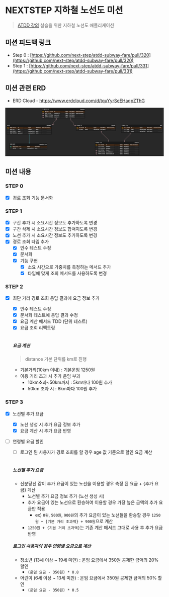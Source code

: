 # NEXTSTEP 지하철 노선도 미션
> [ATDD 강의](https://edu.nextstep.camp/c/R89PYi5H) 실습을 위한 지하철 노선도 애플리케이션


## 미션 피드백 링크

- Step 0 : [https://github.com/next-step/atdd-subway-fare/pull/320](https://github.com/next-step/atdd-subway-fare/pull/320)
- Step 1 : [https://github.com/next-step/atdd-subway-fare/pull/331](https://github.com/next-step/atdd-subway-fare/pull/331)


## 미션 관련 ERD
- ERD Cloud - https://www.erdcloud.com/d/tquYyrSeEHaqpZThG

<img src="images/DB-ERD.png">

## 미션 내용

### STEP 0
- [x] 경로 조회 기능 문서화

### STEP 1
- [x] 구간 추가 시 소요시간 정보도 추가하도록 변경
- [x] 구간 삭제 시 소요시간 정보도 합쳐지도록 변경
- [x] 노선 추가 시 소요시간 정보도 추가하도록 변경
- [x] 경로 조회 타입 추가
  - [x] 인수 테스트 수정
  - [x] 문서화
  - [x] 기능 구현
    - [x] 소요 시간으로 가중치를 측정하는 메서드 추가
    - [x] 타입에 맞게 조회 메서드를 사용하도록 변경

### STEP 2
- [x] 최단 거리 경로 조회 응답 결과에 요금 정보 추가
  - [x] 인수 테스트 수정
  - [x] 문서화 테스트에 응답 결과 수정
  - [x] 요금 계산 메서드 TDD (단위 테스트)
  - [x] 요금 조회 리팩토링
  
  <br>

  ##### 요금 계산
  > distance 기본 단위를 km로 진행

  - 기본거리(10km 이내) : 기본운임 1250원
  - 이용 거리 초과 시 추가 운임 부과
    - 10km초과~50km까지 : 5km마다 100원 추가
    - 50km 초과 시 : 8km마다 100원 추가


### STEP 3
- [x] 노선별 추가 요금
  - [x] 노선 생성 시 추가 요금 정보 추가
  - [x] 요금 계산 시 추가 요금 반영 
- [ ] 연령별 요금 할인
  - [ ] 로그인 된 사용자가 경로 조회를 할 경우 age 값 기준으로 할인 요금 계산 

  <br>
  
  ##### 노선별 추가 요금
  - 신분당선 같이 추가 요금이 있는 노선을 이용할 경우 측정 된 요금 + {추가 요금} 계산 
    - 노선별 추가 요금 정보 추가 (노선 생성 시)
    - 추가 요금이 있는 노선으로 환승하여 이용할 경우 가장 높은 금액의 추가 요금만 적용
       - ex) `0원`, `500원`, `900원`의 추가 요금이 있는 노선들을 환승할 경우 `1250원 + {기본 거리 초과액} + 900원`으로 계산
    - `1250원 + {기본 거리 초과액}`는 기존 계산 메서드 그대로 사용 후 추가 요금 반영 

  ##### 로그인 사용자의 경우 연령별 요금으로 계산
  - 청소년 (13세 이상 ~ 19세 미만) : 운임 요금에서 350원 공제한 금액의 20% 할인 
    - `(운임 요금 - 350원) * 0.8`
  - 어린이 (6세 이상 ~ 13세 미만) : 운임 요금에서 350원 공제한 금액의 50% 할인
    - `(운임 요금 - 350원) * 0.5`
